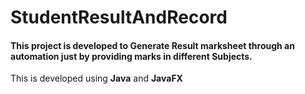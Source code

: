 # StudentResultAndRecord

####  This project is developed to Generate Result marksheet through an automation just by providing marks in different Subjects.

This is developed using **Java** and **JavaFX**
  
